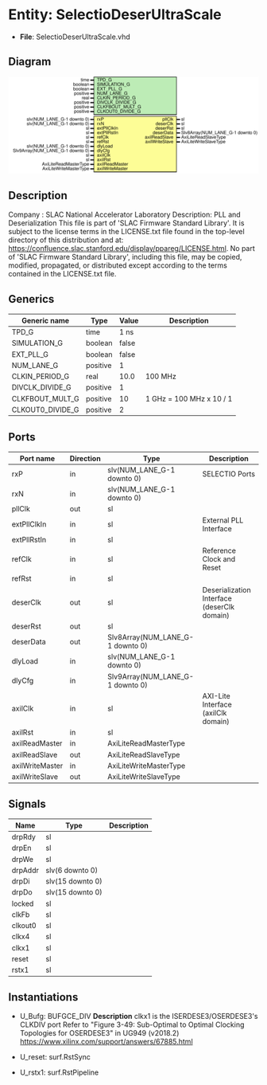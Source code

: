 # Entity: SelectioDeserUltraScale

- **File**: SelectioDeserUltraScale.vhd
## Diagram

![Diagram](SelectioDeserUltraScale.svg "Diagram")
## Description

Company    : SLAC National Accelerator Laboratory
Description: PLL and Deserialization
This file is part of 'SLAC Firmware Standard Library'.
It is subject to the license terms in the LICENSE.txt file found in the
top-level directory of this distribution and at:
   https://confluence.slac.stanford.edu/display/ppareg/LICENSE.html.
No part of 'SLAC Firmware Standard Library', including this file,
may be copied, modified, propagated, or distributed except according to
the terms contained in the LICENSE.txt file.
## Generics

| Generic name     | Type     | Value | Description              |
| ---------------- | -------- | ----- | ------------------------ |
| TPD_G            | time     | 1 ns  |                          |
| SIMULATION_G     | boolean  | false |                          |
| EXT_PLL_G        | boolean  | false |                          |
| NUM_LANE_G       | positive | 1     |                          |
| CLKIN_PERIOD_G   | real     | 10.0  | 100 MHz                  |
| DIVCLK_DIVIDE_G  | positive | 1     |                          |
| CLKFBOUT_MULT_G  | positive | 10    | 1 GHz = 100 MHz x 10 / 1 |
| CLKOUT0_DIVIDE_G | positive | 2     |                          |
## Ports

| Port name       | Direction | Type                             | Description                                 |
| --------------- | --------- | -------------------------------- | ------------------------------------------- |
| rxP             | in        | slv(NUM_LANE_G-1 downto 0)       | SELECTIO Ports                              |
| rxN             | in        | slv(NUM_LANE_G-1 downto 0)       |                                             |
| pllClk          | out       | sl                               |                                             |
| extPllClkIn     | in        | sl                               | External PLL Interface                      |
| extPllRstIn     | in        | sl                               |                                             |
| refClk          | in        | sl                               | Reference Clock and Reset                   |
| refRst          | in        | sl                               |                                             |
| deserClk        | out       | sl                               | Deserialization Interface (deserClk domain) |
| deserRst        | out       | sl                               |                                             |
| deserData       | out       | Slv8Array(NUM_LANE_G-1 downto 0) |                                             |
| dlyLoad         | in        | slv(NUM_LANE_G-1 downto 0)       |                                             |
| dlyCfg          | in        | Slv9Array(NUM_LANE_G-1 downto 0) |                                             |
| axilClk         | in        | sl                               | AXI-Lite Interface (axilClk domain)         |
| axilRst         | in        | sl                               |                                             |
| axilReadMaster  | in        | AxiLiteReadMasterType            |                                             |
| axilReadSlave   | out       | AxiLiteReadSlaveType             |                                             |
| axilWriteMaster | in        | AxiLiteWriteMasterType           |                                             |
| axilWriteSlave  | out       | AxiLiteWriteSlaveType            |                                             |
## Signals

| Name    | Type             | Description |
| ------- | ---------------- | ----------- |
| drpRdy  | sl               |             |
| drpEn   | sl               |             |
| drpWe   | sl               |             |
| drpAddr | slv(6 downto 0)  |             |
| drpDi   | slv(15 downto 0) |             |
| drpDo   | slv(15 downto 0) |             |
| locked  | sl               |             |
| clkFb   | sl               |             |
| clkout0 | sl               |             |
| clkx4   | sl               |             |
| clkx1   | sl               |             |
| reset   | sl               |             |
| rstx1   | sl               |             |
## Instantiations

- U_Bufg: BUFGCE_DIV
**Description**
clkx1 is the ISERDESE3/OSERDESE3's CLKDIV port
Refer to "Figure 3-49: Sub-Optimal to Optimal Clocking Topologies for OSERDESE3" in UG949 (v2018.2)
https://www.xilinx.com/support/answers/67885.html

- U_reset: surf.RstSync
- U_rstx1: surf.RstPipeline
